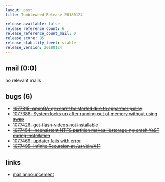 ```yaml
---
layout: post
title: Tumbleweed Release 20180124

release_available: false
release_reference_count: 6
release_reference_count_mail: 0
release_score: 95
release_stability_level: stable
release_version: 20180124
---
```


## mail (0:0)

no relevant mails

## bugs (6)

<!--more-->

- ~~[1077315: openQA-gru can't be started due to apparmor   policy](https://bugzilla.opensuse.org/show_bug.cgi?id=1077315)~~
- ~~[1077388: System locks up after running out of memory without using swap](https://bugzilla.opensuse.org/show_bug.cgi?id=1077388)~~
- ~~[1077426: get-flash-videos not installable](https://bugzilla.opensuse.org/show_bug.cgi?id=1077426)~~
- ~~[1077454: Inconsistent NTFS partition makes libstorage-ng crash YaST during installation](https://bugzilla.opensuse.org/show_bug.cgi?id=1077454)~~
- [1077469: updater fails with error](https://bugzilla.opensuse.org/show_bug.cgi?id=1077469)
- ~~[1077495: Infinite Recursion at /usr/bin/X11](https://bugzilla.opensuse.org/show_bug.cgi?id=1077495)~~



## links

- [mail announcement](https://lists.opensuse.org/opensuse-factory/2018-01/msg00602.html)
